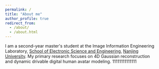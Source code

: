 ```yaml
---
permalink: /
title: "About me"
author_profile: true
redirect_from: 
  - /about/
  - /about.html
---
```

I am a second-year master's student at the Image Information Engineering Laboratory, [School of Electronic Science and Engineering](https://ese.nju.edu.cn/main.htm), [Nanjing University](https://www.nju.edu.cn/). My primary research focuses on 4D Gaussian reconstruction and dynamic drivable digital human avatar modeling.
11111111111111

